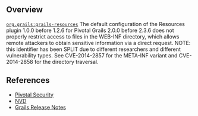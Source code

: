 ## Overview
[`org.grails:grails-resources`](http://search.maven.org/#search%7Cga%7C1%7Ca%3A%22grails-resources%22)
The default configuration of the Resources plugin 1.0.0 before 1.2.6 for Pivotal Grails 2.0.0 before 2.3.6 does not properly restrict access to files in the WEB-INF directory, which allows remote attackers to obtain sensitive information via a direct request.  NOTE: this identifier has been SPLIT due to different researchers and different vulnerability types. See CVE-2014-2857 for the META-INF variant and CVE-2014-2858 for the directory traversal.

## References

- [Pivotal Security](http://www.pivotal.io/security/cve-2014-0053)
- [NVD](https://web.nvd.nist.gov/view/vuln/detail?vulnId=CVE-2014-0053)
- [Grails Release Notes](https://grails.org/version/2.3.7%20Release%20Notes/9)
